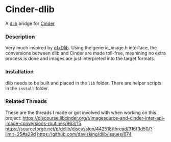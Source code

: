 # Cinder-dlib

A [dlib](http://dlib.net "dlib") bridge for [Cinder](http://www.libcinder.org "Cinder")


### Description
Very much inspired by [ofxDlib](https://github.com/bakercp/ofxDlib/tree/masterhttp:// "ofxDlib"). Using the generic_image.h interface, the conversions between dlib and Cinder are made toll-free, meanining no extra process is done and images are just interpreted into the target formats.

### Installation
dlib needs to be built and placed in the `lib` folder. There are helper scripts in the `install` folder.

### Related Threads
These are the threads I made or got involved with when working on this project:
https://discourse.libcinder.org/t/imagesource-and-cinder-inter-api-image-conversions-routines/963/15
https://sourceforge.net/p/dclib/discussion/442518/thread/316f3d50/?limit=25#a29d
https://github.com/davisking/dlib/issues/674